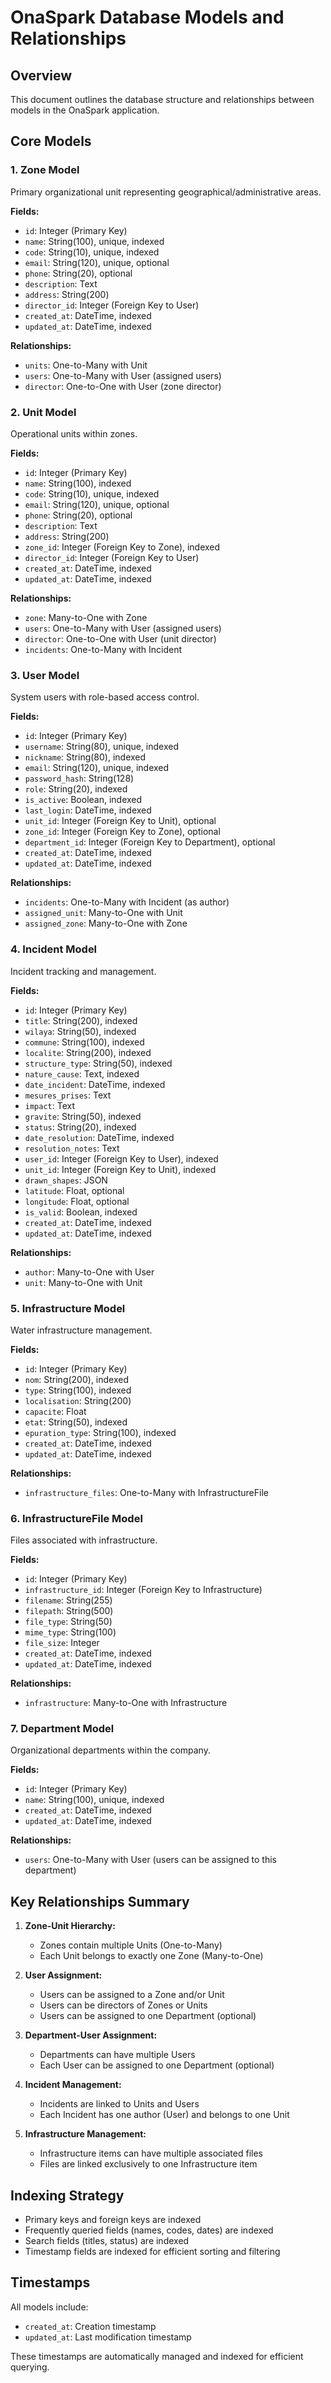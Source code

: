# OnaSpark Database Models and Relationships

## Overview
This document outlines the database structure and relationships between models in the OnaSpark application.

## Core Models

### 1. Zone Model
Primary organizational unit representing geographical/administrative areas.

**Fields:**
- `id`: Integer (Primary Key)
- `name`: String(100), unique, indexed
- `code`: String(10), unique, indexed
- `email`: String(120), unique, optional
- `phone`: String(20), optional
- `description`: Text
- `address`: String(200)
- `director_id`: Integer (Foreign Key to User)
- `created_at`: DateTime, indexed
- `updated_at`: DateTime, indexed

**Relationships:**
- `units`: One-to-Many with Unit
- `users`: One-to-Many with User (assigned users)
- `director`: One-to-One with User (zone director)

### 2. Unit Model
Operational units within zones.

**Fields:**
- `id`: Integer (Primary Key)
- `name`: String(100), indexed
- `code`: String(10), unique, indexed
- `email`: String(120), unique, optional
- `phone`: String(20), optional
- `description`: Text
- `address`: String(200)
- `zone_id`: Integer (Foreign Key to Zone), indexed
- `director_id`: Integer (Foreign Key to User)
- `created_at`: DateTime, indexed
- `updated_at`: DateTime, indexed

**Relationships:**
- `zone`: Many-to-One with Zone
- `users`: One-to-Many with User (assigned users)
- `director`: One-to-One with User (unit director)
- `incidents`: One-to-Many with Incident

### 3. User Model
System users with role-based access control.

**Fields:**
- `id`: Integer (Primary Key)
- `username`: String(80), unique, indexed
- `nickname`: String(80), indexed
- `email`: String(120), unique, indexed
- `password_hash`: String(128)
- `role`: String(20), indexed
- `is_active`: Boolean, indexed
- `last_login`: DateTime, indexed
- `unit_id`: Integer (Foreign Key to Unit), optional
- `zone_id`: Integer (Foreign Key to Zone), optional
- `department_id`: Integer (Foreign Key to Department), optional
- `created_at`: DateTime, indexed
- `updated_at`: DateTime, indexed

**Relationships:**
- `incidents`: One-to-Many with Incident (as author)
- `assigned_unit`: Many-to-One with Unit
- `assigned_zone`: Many-to-One with Zone

### 4. Incident Model
Incident tracking and management.

**Fields:**
- `id`: Integer (Primary Key)
- `title`: String(200), indexed
- `wilaya`: String(50), indexed
- `commune`: String(100), indexed
- `localite`: String(200), indexed
- `structure_type`: String(50), indexed
- `nature_cause`: Text, indexed
- `date_incident`: DateTime, indexed
- `mesures_prises`: Text
- `impact`: Text
- `gravite`: String(50), indexed
- `status`: String(20), indexed
- `date_resolution`: DateTime, indexed
- `resolution_notes`: Text
- `user_id`: Integer (Foreign Key to User), indexed
- `unit_id`: Integer (Foreign Key to Unit), indexed
- `drawn_shapes`: JSON
- `latitude`: Float, optional
- `longitude`: Float, optional
- `is_valid`: Boolean, indexed
- `created_at`: DateTime, indexed
- `updated_at`: DateTime, indexed

**Relationships:**
- `author`: Many-to-One with User
- `unit`: Many-to-One with Unit

### 5. Infrastructure Model
Water infrastructure management.

**Fields:**
- `id`: Integer (Primary Key)
- `nom`: String(200), indexed
- `type`: String(100), indexed
- `localisation`: String(200)
- `capacite`: Float
- `etat`: String(50), indexed
- `epuration_type`: String(100), indexed
- `created_at`: DateTime, indexed
- `updated_at`: DateTime, indexed

**Relationships:**
- `infrastructure_files`: One-to-Many with InfrastructureFile

### 6. InfrastructureFile Model
Files associated with infrastructure.

**Fields:**
- `id`: Integer (Primary Key)
- `infrastructure_id`: Integer (Foreign Key to Infrastructure)
- `filename`: String(255)
- `filepath`: String(500)
- `file_type`: String(50)
- `mime_type`: String(100)
- `file_size`: Integer
- `created_at`: DateTime, indexed
- `updated_at`: DateTime, indexed

**Relationships:**
- `infrastructure`: Many-to-One with Infrastructure

### 7. Department Model
Organizational departments within the company.

**Fields:**
- `id`: Integer (Primary Key)
- `name`: String(100), unique, indexed
- `created_at`: DateTime, indexed
- `updated_at`: DateTime, indexed

**Relationships:**
- `users`: One-to-Many with User (users can be assigned to this department)

## Key Relationships Summary

1. **Zone-Unit Hierarchy:**
   - Zones contain multiple Units (One-to-Many)
   - Each Unit belongs to exactly one Zone (Many-to-One)

2. **User Assignment:**
   - Users can be assigned to a Zone and/or Unit
   - Users can be directors of Zones or Units
   - Users can be assigned to one Department (optional)

3. **Department-User Assignment:**
   - Departments can have multiple Users
   - Each User can be assigned to one Department (optional)

4. **Incident Management:**
   - Incidents are linked to Units and Users
   - Each Incident has one author (User) and belongs to one Unit

5. **Infrastructure Management:**
   - Infrastructure items can have multiple associated files
   - Files are linked exclusively to one Infrastructure item

## Indexing Strategy
- Primary keys and foreign keys are indexed
- Frequently queried fields (names, codes, dates) are indexed
- Search fields (titles, status) are indexed
- Timestamp fields are indexed for efficient sorting and filtering

## Timestamps
All models include:
- `created_at`: Creation timestamp
- `updated_at`: Last modification timestamp

These timestamps are automatically managed and indexed for efficient querying.
